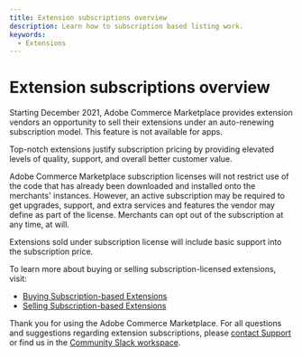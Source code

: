 ```yaml
---
title: Extension subscriptions overview
description: Learn how to subscription based listing work.
keywords:
  - Extensions
---
```


# Extension subscriptions overview

Starting December 2021, Adobe Commerce Marketplace provides extension vendors an opportunity to sell their extensions under an auto-renewing subscription model. This feature is not available for apps.

Top-notch extensions justify subscription pricing by providing elevated levels of quality, support, and overall better customer value.

Adobe Commerce Marketplace subscription licenses will not restrict use of the code that has already been downloaded and installed onto the merchants' instances. However, an active subscription may be required to get upgrades, support, and extra services and features the vendor may define as part of the license. Merchants can opt out of the subscription at any time, at will.

Extensions sold under subscription license will include basic support into the subscription price.

To learn more about buying or selling subscription-licensed extensions, visit:

-  [Buying Subscription-based Extensions](../subscriptions/buying-subscriptions.md)
-  [Selling Subscription-based Extensions](../subscriptions/selling-subscriptions.md)

Thank you for using the Adobe Commerce Marketplace. For all questions and suggestions regarding extension subscriptions, please [contact Support](mailto:commercemarketplacesupport@adobe.com) or find us in the [Community Slack workspace](https://developer.adobe.com/open/magento/slack).
